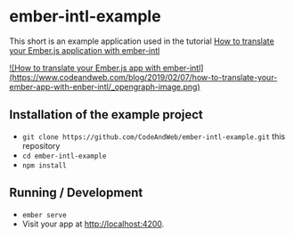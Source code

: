 # ember-intl-example

This short is an example application used in the tutorial
[How to translate your Ember.js application with ember-intl](https://www.codeandweb.com/babeledit/tutorials/how-to-translate-your-ember-app-with-enber-intl)

<a href="https://www.codeandweb.com/babeledit/tutorials/how-to-translate-your-ember-app-with-enber-intl">
![How to translate your Ember.js app with ember-intl](https://www.codeandweb.com/blog/2019/02/07/how-to-translate-your-ember-app-with-enber-intl/_opengraph-image.png)
</a>

## Installation of the example project

* `git clone https://github.com/CodeAndWeb/ember-intl-example.git` this repository
* `cd ember-intl-example`
* `npm install`

## Running / Development

* `ember serve`
* Visit your app at [http://localhost:4200](http://localhost:4200).

